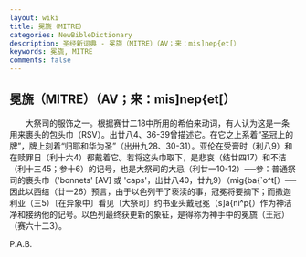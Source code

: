 ```yaml
---
layout: wiki
title: 冕旒（MITRE）
categories: NewBibleDictionary
description: 圣经新词典 - 冕旒（MITRE）（AV；来：mis]nep{et[）
keywords: 冕旒, MITRE
comments: false
---
```


## 冕旒（MITRE）（AV；来：mis]nep{et[）

　　大祭司的服饰之一。根据赛廿二18中所用的希伯来动词，有人认为这是一条用来裹头的包头巾（RSV）。出廿八4、36-39曾描述它。在它之上系着“圣冠上的牌”，牌上刻着“归耶和华为圣”（出卅九28、30-31）。亚伦在受膏时（利八9）和在赎罪日（利十六4）都戴着它。若将这头巾取下，是悲哀（结廿四17）和不洁（利十三45；参十6）的记号，也是大祭司的大忌（利廿一10-12）──参：普通祭司的裹头巾（'bonnets' [AV] 或 'caps'，出廿八40，廿九9）（mig{ba{`o^t[）──因此以西结（廿一26）预言，由于以色列干了亵渎的事，冠冕将要摘下；而撒迦利亚（三5）〔在异象中〕看见〔大祭司〕约书亚头戴冠冕（s]a{ni^p{）作为神洁净和接纳他的记号。以色列最终获更新的象征，是得称为神手中的冕旒（王冠）（赛六十二3）。

P.A.B.








